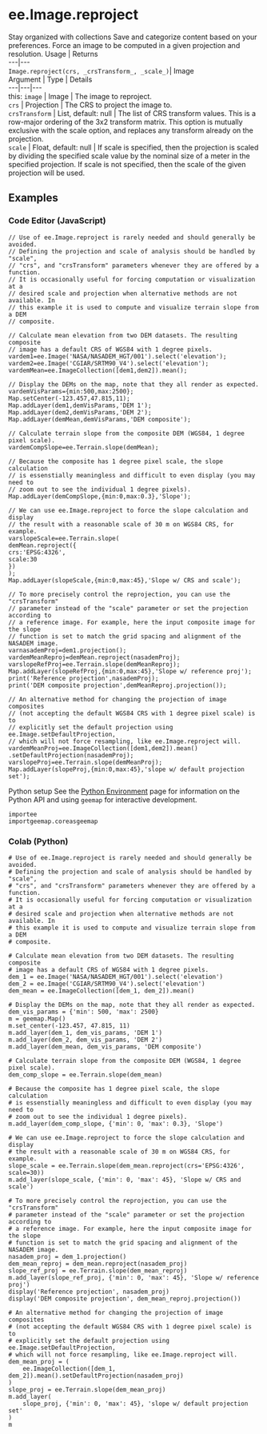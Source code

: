  
#  ee.Image.reproject
Stay organized with collections  Save and categorize content based on your preferences. 
Force an image to be computed in a given projection and resolution. Usage | Returns  
---|---  
`Image.reproject(crs, _crsTransform_, _scale_)`|  Image  
Argument | Type | Details  
---|---|---  
this: `image` | Image | The image to reproject.  
`crs` | Projection | The CRS to project the image to.  
`crsTransform` | List, default: null | The list of CRS transform values. This is a row-major ordering of the 3x2 transform matrix. This option is mutually exclusive with the scale option, and replaces any transform already on the projection.  
`scale` | Float, default: null | If scale is specified, then the projection is scaled by dividing the specified scale value by the nominal size of a meter in the specified projection. If scale is not specified, then the scale of the given projection will be used.  
## Examples
### Code Editor (JavaScript)
```
// Use of ee.Image.reproject is rarely needed and should generally be avoided.
// Defining the projection and scale of analysis should be handled by "scale",
// "crs", and "crsTransform" parameters whenever they are offered by a function.
// It is occasionally useful for forcing computation or visualization at a
// desired scale and projection when alternative methods are not available. In
// this example it is used to compute and visualize terrain slope from a DEM
// composite.

// Calculate mean elevation from two DEM datasets. The resulting composite
// image has a default CRS of WGS84 with 1 degree pixels.
vardem1=ee.Image('NASA/NASADEM_HGT/001').select('elevation');
vardem2=ee.Image('CGIAR/SRTM90_V4').select('elevation');
vardemMean=ee.ImageCollection([dem1,dem2]).mean();

// Display the DEMs on the map, note that they all render as expected.
vardemVisParams={min:500,max:2500};
Map.setCenter(-123.457,47.815,11);
Map.addLayer(dem1,demVisParams,'DEM 1');
Map.addLayer(dem2,demVisParams,'DEM 2');
Map.addLayer(demMean,demVisParams,'DEM composite');

// Calculate terrain slope from the composite DEM (WGS84, 1 degree pixel scale).
vardemCompSlope=ee.Terrain.slope(demMean);

// Because the composite has 1 degree pixel scale, the slope calculation
// is essenstially meaningless and difficult to even display (you may need to
// zoom out to see the individual 1 degree pixels).
Map.addLayer(demCompSlope,{min:0,max:0.3},'Slope');

// We can use ee.Image.reproject to force the slope calculation and display
// the result with a reasonable scale of 30 m on WGS84 CRS, for example.
varslopeScale=ee.Terrain.slope(
demMean.reproject({
crs:'EPSG:4326',
scale:30
})
);
Map.addLayer(slopeScale,{min:0,max:45},'Slope w/ CRS and scale');

// To more precisely control the reprojection, you can use the "crsTransform"
// parameter instead of the "scale" parameter or set the projection according to
// a reference image. For example, here the input composite image for the slope
// function is set to match the grid spacing and alignment of the NASADEM image.
varnasademProj=dem1.projection();
vardemMeanReproj=demMean.reproject(nasademProj);
varslopeRefProj=ee.Terrain.slope(demMeanReproj);
Map.addLayer(slopeRefProj,{min:0,max:45},'Slope w/ reference proj');
print('Reference projection',nasademProj);
print('DEM composite projection',demMeanReproj.projection());

// An alternative method for changing the projection of image composites
// (not accepting the default WGS84 CRS with 1 degree pixel scale) is to
// explicitly set the default projection using ee.Image.setDefaultProjection,
// which will not force resampling, like ee.Image.reproject will.
vardemMeanProj=ee.ImageCollection([dem1,dem2]).mean()
.setDefaultProjection(nasademProj);
varslopeProj=ee.Terrain.slope(demMeanProj);
Map.addLayer(slopeProj,{min:0,max:45},'slope w/ default projection set');
```

Python setup
See the [ Python Environment](https://developers.google.com/earth-engine/guides/python_install) page for information on the Python API and using `geemap` for interactive development.
```
importee
importgeemap.coreasgeemap
```

### Colab (Python)
```
# Use of ee.Image.reproject is rarely needed and should generally be avoided.
# Defining the projection and scale of analysis should be handled by "scale",
# "crs", and "crsTransform" parameters whenever they are offered by a function.
# It is occasionally useful for forcing computation or visualization at a
# desired scale and projection when alternative methods are not available. In
# this example it is used to compute and visualize terrain slope from a DEM
# composite.

# Calculate mean elevation from two DEM datasets. The resulting composite
# image has a default CRS of WGS84 with 1 degree pixels.
dem_1 = ee.Image('NASA/NASADEM_HGT/001').select('elevation')
dem_2 = ee.Image('CGIAR/SRTM90_V4').select('elevation')
dem_mean = ee.ImageCollection([dem_1, dem_2]).mean()

# Display the DEMs on the map, note that they all render as expected.
dem_vis_params = {'min': 500, 'max': 2500}
m = geemap.Map()
m.set_center(-123.457, 47.815, 11)
m.add_layer(dem_1, dem_vis_params, 'DEM 1')
m.add_layer(dem_2, dem_vis_params, 'DEM 2')
m.add_layer(dem_mean, dem_vis_params, 'DEM composite')

# Calculate terrain slope from the composite DEM (WGS84, 1 degree pixel scale).
dem_comp_slope = ee.Terrain.slope(dem_mean)

# Because the composite has 1 degree pixel scale, the slope calculation
# is essenstially meaningless and difficult to even display (you may need to
# zoom out to see the individual 1 degree pixels).
m.add_layer(dem_comp_slope, {'min': 0, 'max': 0.3}, 'Slope')

# We can use ee.Image.reproject to force the slope calculation and display
# the result with a reasonable scale of 30 m on WGS84 CRS, for example.
slope_scale = ee.Terrain.slope(dem_mean.reproject(crs='EPSG:4326', scale=30))
m.add_layer(slope_scale, {'min': 0, 'max': 45}, 'Slope w/ CRS and scale')

# To more precisely control the reprojection, you can use the "crsTransform"
# parameter instead of the "scale" parameter or set the projection according to
# a reference image. For example, here the input composite image for the slope
# function is set to match the grid spacing and alignment of the NASADEM image.
nasadem_proj = dem_1.projection()
dem_mean_reproj = dem_mean.reproject(nasadem_proj)
slope_ref_proj = ee.Terrain.slope(dem_mean_reproj)
m.add_layer(slope_ref_proj, {'min': 0, 'max': 45}, 'Slope w/ reference proj')
display('Reference projection', nasadem_proj)
display('DEM composite projection', dem_mean_reproj.projection())

# An alternative method for changing the projection of image composites
# (not accepting the default WGS84 CRS with 1 degree pixel scale) is to
# explicitly set the default projection using ee.Image.setDefaultProjection,
# which will not force resampling, like ee.Image.reproject will.
dem_mean_proj = (
    ee.ImageCollection([dem_1, dem_2]).mean().setDefaultProjection(nasadem_proj)
)
slope_proj = ee.Terrain.slope(dem_mean_proj)
m.add_layer(
    slope_proj, {'min': 0, 'max': 45}, 'slope w/ default projection set'
)
m
```

